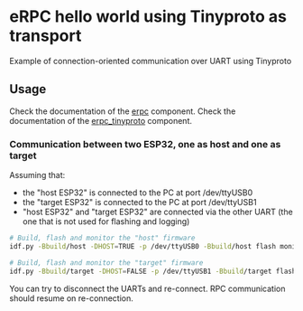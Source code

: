 # eRPC hello world using Tinyproto as transport

Example of connection-oriented communication over UART using Tinyproto

## Usage

Check the documentation of the [erpc](../../erpc_esp/erpc/README.md) component.
Check the documentation of the [erpc_tinyproto](../../erpc_esp/erpc_tinyproto/README.md) component.

### Communication between two ESP32, one as host and one as target

Assuming that:

* the "host ESP32" is connected to the PC at port /dev/ttyUSB0
* the "target ESP32" is connected to the PC at port /dev/ttyUSB1
* "host ESP32" and "target ESP32" are connected via the other UART (the one that is not used for flashing and logging)

```bash
# Build, flash and monitor the "host" firmware
idf.py -Bbuild/host -DHOST=TRUE -p /dev/ttyUSB0 -Bbuild/host flash monitor

# Build, flash and monitor the "target" firmware
idf.py -Bbuild/target -DHOST=FALSE -p /dev/ttyUSB1 -Bbuild/target flash monitor
```

You can try to disconnect the UARTs and re-connect. RPC communication should resume on re-connection.
